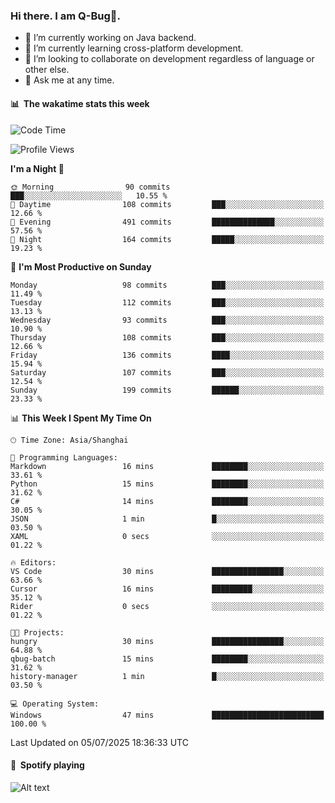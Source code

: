 ### Hi there. I am Q-Bug🐞.

- 🔭 I’m currently working on Java backend.
- 🌱 I’m currently learning cross-platform development.
- 👯 I’m looking to collaborate on development regardless of language or other else.
- 💬 Ask me at any time.

#### 📊 &nbsp;**The wakatime stats this week**  
<!--START_SECTION:waka-->
![Code Time](http://img.shields.io/badge/Code%20Time-330%20hrs%2039%20mins-blue)

![Profile Views](http://img.shields.io/badge/Profile%20Views-1-blue)

**I'm a Night 🦉** 

```text
🌞 Morning                90 commits          ███░░░░░░░░░░░░░░░░░░░░░░   10.55 % 
🌆 Daytime                108 commits         ███░░░░░░░░░░░░░░░░░░░░░░   12.66 % 
🌃 Evening                491 commits         ██████████████░░░░░░░░░░░   57.56 % 
🌙 Night                  164 commits         █████░░░░░░░░░░░░░░░░░░░░   19.23 % 
```
📅 **I'm Most Productive on Sunday** 

```text
Monday                   98 commits          ███░░░░░░░░░░░░░░░░░░░░░░   11.49 % 
Tuesday                  112 commits         ███░░░░░░░░░░░░░░░░░░░░░░   13.13 % 
Wednesday                93 commits          ███░░░░░░░░░░░░░░░░░░░░░░   10.90 % 
Thursday                 108 commits         ███░░░░░░░░░░░░░░░░░░░░░░   12.66 % 
Friday                   136 commits         ████░░░░░░░░░░░░░░░░░░░░░   15.94 % 
Saturday                 107 commits         ███░░░░░░░░░░░░░░░░░░░░░░   12.54 % 
Sunday                   199 commits         ██████░░░░░░░░░░░░░░░░░░░   23.33 % 
```


📊 **This Week I Spent My Time On** 

```text
🕑︎ Time Zone: Asia/Shanghai

💬 Programming Languages: 
Markdown                 16 mins             ████████░░░░░░░░░░░░░░░░░   33.61 % 
Python                   15 mins             ████████░░░░░░░░░░░░░░░░░   31.62 % 
C#                       14 mins             ████████░░░░░░░░░░░░░░░░░   30.05 % 
JSON                     1 min               █░░░░░░░░░░░░░░░░░░░░░░░░   03.50 % 
XAML                     0 secs              ░░░░░░░░░░░░░░░░░░░░░░░░░   01.22 % 

🔥 Editors: 
VS Code                  30 mins             ████████████████░░░░░░░░░   63.66 % 
Cursor                   16 mins             █████████░░░░░░░░░░░░░░░░   35.12 % 
Rider                    0 secs              ░░░░░░░░░░░░░░░░░░░░░░░░░   01.22 % 

🐱‍💻 Projects: 
hungry                   30 mins             ████████████████░░░░░░░░░   64.88 % 
qbug-batch               15 mins             ████████░░░░░░░░░░░░░░░░░   31.62 % 
history-manager          1 min               █░░░░░░░░░░░░░░░░░░░░░░░░   03.50 % 

💻 Operating System: 
Windows                  47 mins             █████████████████████████   100.00 % 
```


 Last Updated on 05/07/2025 18:36:33 UTC
<!--END_SECTION:waka-->

#### 🎵 &nbsp;**Spotify playing**  
![Alt text](https://spotify-recently-played-readme.vercel.app/api?user=e5y1o4x7kdt9kf2blu4wvmb4s&unique={true|1|on|yes})
